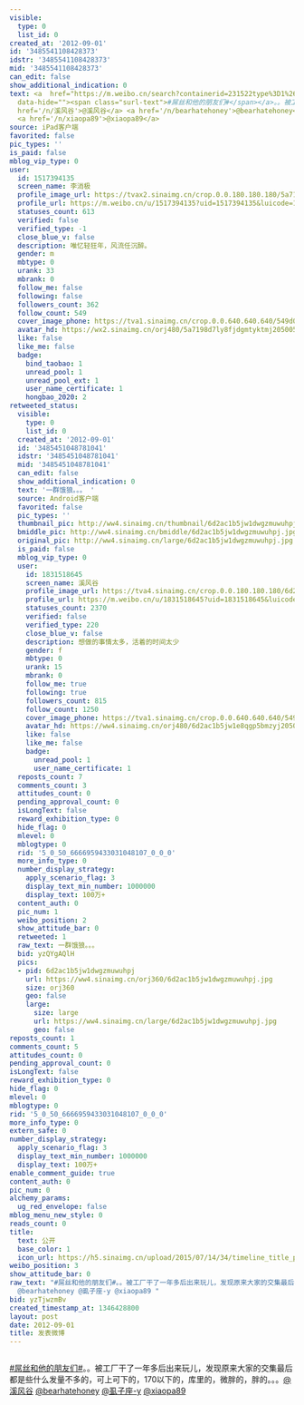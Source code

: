 ```yaml
---
visible:
  type: 0
  list_id: 0
created_at: '2012-09-01'
id: '3485541108428373'
idstr: '3485541108428373'
mid: '3485541108428373'
can_edit: false
show_additional_indication: 0
text: <a  href="https://m.weibo.cn/search?containerid=231522type%3D1%26t%3D10%26q%3D%23%E5%B1%8C%E4%B8%9D%E5%92%8C%E4%BB%96%E7%9A%84%E6%9C%8B%E5%8F%8B%E4%BB%AC%23&luicode=10000011&lfid=2304131517394135_-_WEIBO_SECOND_PROFILE_WEIBO"
  data-hide=""><span class="surl-text">#屌丝和他的朋友们#</span></a>。。被工厂干了一年多后出来玩儿，发现原来大家的交集最后都是些什么发量不多的，可上可下的，170以下的，库里的，微胖的，胖的。。。<a
  href='/n/溪风谷'>@溪风谷</a> <a href='/n/bearhatehoney'>@bearhatehoney</a> <a href='/n/虱子座-y'>@虱子座-y</a>
  <a href='/n/xiaopa89'>@xiaopa89</a>
source: iPad客户端
favorited: false
pic_types: ''
is_paid: false
mblog_vip_type: 0
user:
  id: 1517394135
  screen_name: 李消极
  profile_image_url: https://tvax2.sinaimg.cn/crop.0.0.180.180.180/5a7198d7ly8fjdgmtyktmj20500500so.jpg?KID=imgbed,tva&Expires=1606399809&ssig=GzIbCTL7Fj
  profile_url: https://m.weibo.cn/u/1517394135?uid=1517394135&luicode=10000011&lfid=2304131517394135_-_WEIBO_SECOND_PROFILE_WEIBO
  statuses_count: 613
  verified: false
  verified_type: -1
  close_blue_v: false
  description: 唯忆轻狂年，风流任沉醉。
  gender: m
  mbtype: 0
  urank: 33
  mbrank: 0
  follow_me: false
  following: false
  followers_count: 362
  follow_count: 549
  cover_image_phone: https://tva1.sinaimg.cn/crop.0.0.640.640.640/549d0121tw1egm1kjly3jj20hs0hsq4f.jpg
  avatar_hd: https://wx2.sinaimg.cn/orj480/5a7198d7ly8fjdgmtyktmj20500500so.jpg
  like: false
  like_me: false
  badge:
    bind_taobao: 1
    unread_pool: 1
    unread_pool_ext: 1
    user_name_certificate: 1
    hongbao_2020: 2
retweeted_status:
  visible:
    type: 0
    list_id: 0
  created_at: '2012-09-01'
  id: '3485451048781041'
  idstr: '3485451048781041'
  mid: '3485451048781041'
  can_edit: false
  show_additional_indication: 0
  text: '一群饿狼。。。 '
  source: Android客户端
  favorited: false
  pic_types: ''
  thumbnail_pic: http://ww4.sinaimg.cn/thumbnail/6d2ac1b5jw1dwgzmuwuhpj.jpg
  bmiddle_pic: http://ww4.sinaimg.cn/bmiddle/6d2ac1b5jw1dwgzmuwuhpj.jpg
  original_pic: http://ww4.sinaimg.cn/large/6d2ac1b5jw1dwgzmuwuhpj.jpg
  is_paid: false
  mblog_vip_type: 0
  user:
    id: 1831518645
    screen_name: 溪风谷
    profile_image_url: https://tva4.sinaimg.cn/crop.0.0.180.180.180/6d2ac1b5jw1e8qgp5bmzyj2050050aa8.jpg?KID=imgbed,tva&Expires=1606399809&ssig=SIfhciCGN0
    profile_url: https://m.weibo.cn/u/1831518645?uid=1831518645&luicode=10000011&lfid=2304131517394135_-_WEIBO_SECOND_PROFILE_WEIBO
    statuses_count: 2370
    verified: false
    verified_type: 220
    close_blue_v: false
    description: 想做的事情太多，活着的时间太少
    gender: f
    mbtype: 0
    urank: 15
    mbrank: 0
    follow_me: true
    following: true
    followers_count: 815
    follow_count: 1250
    cover_image_phone: https://tva1.sinaimg.cn/crop.0.0.640.640.640/549d0121tw1egm1kjly3jj20hs0hsq4f.jpg
    avatar_hd: https://ww4.sinaimg.cn/orj480/6d2ac1b5jw1e8qgp5bmzyj2050050aa8.jpg
    like: false
    like_me: false
    badge:
      unread_pool: 1
      user_name_certificate: 1
  reposts_count: 7
  comments_count: 3
  attitudes_count: 0
  pending_approval_count: 0
  isLongText: false
  reward_exhibition_type: 0
  hide_flag: 0
  mlevel: 0
  mblogtype: 0
  rid: '5_0_50_6666959433031048107_0_0_0'
  more_info_type: 0
  number_display_strategy:
    apply_scenario_flag: 3
    display_text_min_number: 1000000
    display_text: 100万+
  content_auth: 0
  pic_num: 1
  weibo_position: 2
  show_attitude_bar: 0
  retweeted: 1
  raw_text: 一群饿狼。。。 ​​​
  bid: yzQYgAQlH
  pics:
  - pid: 6d2ac1b5jw1dwgzmuwuhpj
    url: https://ww4.sinaimg.cn/orj360/6d2ac1b5jw1dwgzmuwuhpj.jpg
    size: orj360
    geo: false
    large:
      size: large
      url: https://ww4.sinaimg.cn/large/6d2ac1b5jw1dwgzmuwuhpj.jpg
      geo: false
reposts_count: 1
comments_count: 5
attitudes_count: 0
pending_approval_count: 0
isLongText: false
reward_exhibition_type: 0
hide_flag: 0
mlevel: 0
mblogtype: 0
rid: '5_0_50_6666959433031048107_0_0_0'
more_info_type: 0
extern_safe: 0
number_display_strategy:
  apply_scenario_flag: 3
  display_text_min_number: 1000000
  display_text: 100万+
enable_comment_guide: true
content_auth: 0
pic_num: 0
alchemy_params:
  ug_red_envelope: false
mblog_menu_new_style: 0
reads_count: 0
title:
  text: 公开
  base_color: 1
  icon_url: https://h5.sinaimg.cn/upload/2015/07/14/34/timeline_title_public_default.png
weibo_position: 3
show_attitude_bar: 0
raw_text: "#屌丝和他的朋友们#。。被工厂干了一年多后出来玩儿，发现原来大家的交集最后都是些什么发量不多的，可上可下的，170以下的，库里的，微胖的，胖的。。。@溪风谷
  @bearhatehoney @虱子座-y @xiaopa89 "
bid: yzTjwzmBv
created_timestamp_at: 1346428800
layout: post
date: 2012-09-01
title: 发表微博
---
```


![]()

<a  href="https://m.weibo.cn/search?containerid=231522type%3D1%26t%3D10%26q%3D%23%E5%B1%8C%E4%B8%9D%E5%92%8C%E4%BB%96%E7%9A%84%E6%9C%8B%E5%8F%8B%E4%BB%AC%23&luicode=10000011&lfid=2304131517394135_-_WEIBO_SECOND_PROFILE_WEIBO" data-hide=""><span class="surl-text">#屌丝和他的朋友们#</span></a>。。被工厂干了一年多后出来玩儿，发现原来大家的交集最后都是些什么发量不多的，可上可下的，170以下的，库里的，微胖的，胖的。。。<a href='/n/溪风谷'>@溪风谷</a> <a href='/n/bearhatehoney'>@bearhatehoney</a> <a href='/n/虱子座-y'>@虱子座-y</a> <a href='/n/xiaopa89'>@xiaopa89</a>

